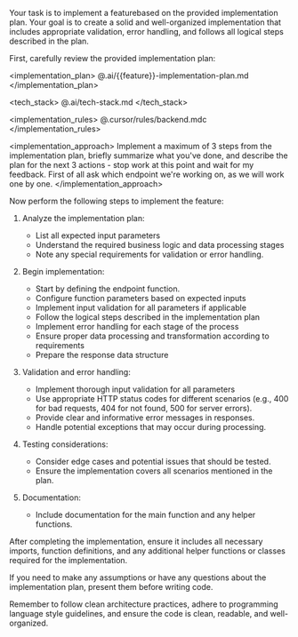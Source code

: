Your task is to implement a featurebased on the provided implementation plan. Your goal is to create a solid and well-organized implementation that includes appropriate validation, error handling, and follows all logical steps described in the plan.

First, carefully review the provided implementation plan:

<implementation_plan>
@.ai/{{feature}}-implementation-plan.md
</implementation_plan>

<tech_stack>
@.ai/tech-stack.md
</tech_stack>

<implementation_rules>
@.cursor/rules/backend.mdc
</implementation_rules>

<implementation_approach>
Implement a maximum of 3 steps from the implementation plan, briefly summarize what you've done, and describe the plan for the next 3 actions - stop work at this point and wait for my feedback. First of all ask which endpoint we're working on, as we will work one by one.
</implementation_approach>

Now perform the following steps to implement the feature:

1. Analyze the implementation plan:
   - List all expected input parameters
   - Understand the required business logic and data processing stages
   - Note any special requirements for validation or error handling.

2. Begin implementation:
   - Start by defining the endpoint function.
   - Configure function parameters based on expected inputs
   - Implement input validation for all parameters if applicable
   - Follow the logical steps described in the implementation plan
   - Implement error handling for each stage of the process
   - Ensure proper data processing and transformation according to requirements
   - Prepare the response data structure

3. Validation and error handling:
   - Implement thorough input validation for all parameters
   - Use appropriate HTTP status codes for different scenarios (e.g., 400 for bad requests, 404 for not found, 500 for server errors).
   - Provide clear and informative error messages in responses.
   - Handle potential exceptions that may occur during processing.

4. Testing considerations:
   - Consider edge cases and potential issues that should be tested.
   - Ensure the implementation covers all scenarios mentioned in the plan.

5. Documentation:
   - Include documentation for the main function and any helper functions.

After completing the implementation, ensure it includes all necessary imports, function definitions, and any additional helper functions or classes required for the implementation.

If you need to make any assumptions or have any questions about the implementation plan, present them before writing code.

Remember to follow clean architecture practices, adhere to programming language style guidelines, and ensure the code is clean, readable, and well-organized.